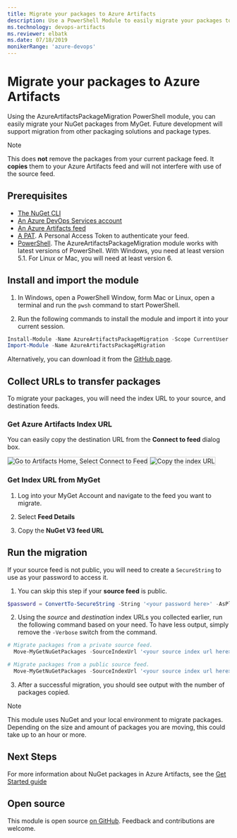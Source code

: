 ```yaml
---
title: Migrate your packages to Azure Artifacts
description: Use a PowerShell Module to easily migrate your packages to an Azure Artifacts Feed
ms.technology: devops-artifacts
ms.reviewer: elbatk 
ms.date: 07/18/2019
monikerRange: 'azure-devops'
---
```


# Migrate your packages to Azure Artifacts

Using the AzureArtifactsPackageMigration PowerShell module, you can easily migrate your NuGet packages from MyGet. Future development will support migration from other packaging solutions and package types.

> [!NOTE]
> This does **not** remove the packages from your current package feed. It **copies** them to your Azure Artifacts feed and will not interfere with use of the source feed.

## Prerequisites

- [The NuGet CLI](https://docs.microsoft.com/nuget/tools/nuget-exe-cli-reference)
- [An Azure DevOps Services account](https://azure.microsoft.com/services/devops/)
- [An Azure Artifacts feed](../get-started-nuget.md)
- [A PAT](../../organizations/accounts/use-personal-access-tokens-to-authenticate.md). A Personal Access Token to authenticate your feed.
- [PowerShell](https://docs.microsoft.com/powershell/scripting/install/installing-powershell). The AzureArtifactsPackageMigration module works with latest versions of PowerShell. With Windows, you need at least version 5.1. For Linux or Mac, you will need at least version 6.

## Install and import the module

1.  In Windows, open a PowerShell Window, form Mac or Linux, open a terminal and run the `pwsh` command to start PowerShell.

2.  Run the following commands to install the module and import it into your current session.

```PowerShell
Install-Module -Name AzureArtifactsPackageMigration -Scope CurrentUser -Force
Import-Module -Name AzureArtifactsPackageMigration
```

Alternatively, you can download it from the [GitHub page](https://github.com/microsoft/azure-artifacts-migration).

## Collect URLs to transfer packages

To migrate your packages, you will need the index URL to your source, and destination feeds.

### Get Azure Artifacts Index URL

You can easily copy the destination URL from the **Connect to feed** dialog box.

<img alt="Go to Artifacts Home, Select Connect to Feed" src="../media/connect-to-feed-azure-devops-newnav.png" style="border: 1px solid #CCCCCC" />

<img alt="Copy the index URL" src="../media/nuget-index-url.png" style="border: 1px solid #CCCCCC" />

### Get Index URL from MyGet

1.  Log into your MyGet Account and navigate to the feed you want to migrate.

2.  Select **Feed Details**

3.  Copy the **NuGet V3 feed URL**

## Run the migration

If your source feed is not public, you will need to create a `SecureString` to use as your password to access it.

1.  You can skip this step if your **source feed** is public.

```PowerShell
$password = ConvertTo-SecureString -String '<your password here>' -AsPlainText -Force
```

2.  Using the _source_ and _destination_ index URLs you collected earlier, run the following command based on your need. To have less output, simply remove the `-Verbose` switch from the command.

```PowerShell
# Migrate packages from a private source feed.
  Move-MyGetNuGetPackages -SourceIndexUrl '<your source index url here>' -DestinationIndexUrl '<your destination index url here>' -DestinationPAT '<your destination PAT string here>' -DestinationFeedName '<your destination feed name>' -SourceUsername '<username for source feed>' -SourcePassword $password -Verbose
```

```PowerShell
# Migrate packages from a public source feed.
  Move-MyGetNuGetPackages -SourceIndexUrl '<your source index url here>' -DestinationIndexUrl '<your destination index url here>' -DestinationPAT '<your destination PAT string here>' -DestinationFeedName '<your destination feed name>' -Verbose
```

3.  After a successful migration, you should see output with the number of packages copied.

> [!NOTE]
> This module uses NuGet and your local environment to migrate packages. Depending on the size and amount of packages you are moving, this could take up to an hour or more.

## Next Steps

For more information about NuGet packages in Azure Artifacts, see the [Get Started guide](../get-started-nuget.md)

## Open source

This module is open source [on GitHub](https://github.com/microsoft/azure-artifacts-migration). Feedback and contributions are welcome.
